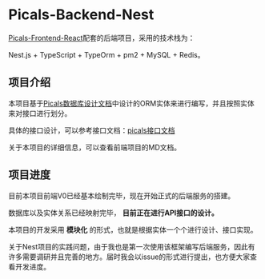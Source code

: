 # Picals-Backend-Nest

[Picals-Frontend-React](https://github.com/nonhana/Picals-Frontend-React)配套的后端项目，采用的技术栈为：

Nest.js + TypeScript + TypeOrm + pm2 + MySQL + Redis。

## 项目介绍

本项目基于[Picals数据库设计文档](https://nonhana.xyz/2024/03/15/picals-about/Picals%E6%95%B0%E6%8D%AE%E5%BA%93%E8%AE%BE%E8%AE%A1%E6%96%87%E6%A1%A3/)中设计的ORM实体来进行编写，并且按照实体来对接口进行划分。

具体的接口设计，可以参考接口文档：[picals接口文档](https://picals.apifox.cn)

关于本项目的详细信息，可以查看前端项目的MD文档。

## 项目进度

目前本项目前端V0已经基本绘制完毕，现在开始正式的后端服务的搭建。

数据库以及实体关系已经映射完毕， **目前正在进行API接口的设计。**

本项目的开发采用 **模块化** 的形式，也就是根据实体一个个进行设计、接口实现。

关于Nest项目的实践问题，由于我也是第一次使用该框架编写后端服务，因此有许多需要调研并且完善的地方。届时我会以issue的形式进行提出，也方便大家查看开发进度。
